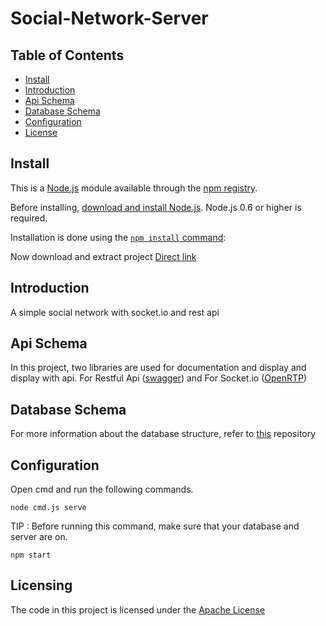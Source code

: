 # Social-Network-Server

## Table of Contents

- [Install](#install)
- [Introduction](#introduction)
- [Api Schema](#api-schema)
- [Database Schema](#database-schema)
- [Configuration](#configuration)
- [License](#license)

## Install

This is a [Node.js](https://nodejs.org/en/) module available through the
[npm registry](https://www.npmjs.com/).

Before installing, [download and install Node.js](https://nodejs.org/en/download/). Node.js 0.6 or higher is required.

Installation is done using the
[`npm install` command](https://docs.npmjs.com/getting-started/installing-npm-packages-locally):

Now download and extract project
[Direct link](https://github.com/TREER00T/Social-Network-Server/archive/refs/heads/main.zip)

## Introduction

A simple social network with socket.io and rest api

## Api Schema

In this project, two libraries are used for documentation and display and display with api.
For Restful Api ([swagger](https://github.com/scottie1984/swagger-ui-express)) and For Socket.io ([OpenRTP](https://github.com/treegex/openrtp))

## Database Schema

For more information about the database structure, refer to [this](https://github.com/TREER00T/Social-Network-Database) repository

## Configuration

Open cmd and run the following commands.


```shell
node cmd.js serve
```

TIP : Before running this command, make sure that your database and server are on.


```shell
npm start
```


## Licensing

The code in this project is licensed under the [Apache License](https://github.com/TREER00T/Social-Network-Server/blob/main/LICENSE)
